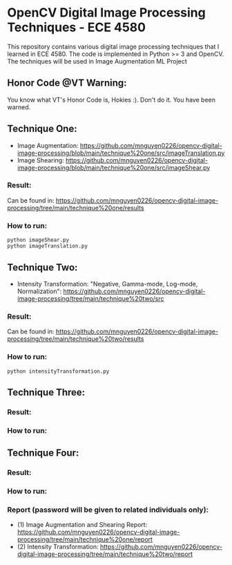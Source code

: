 # OpenCV Digital Image Processing Techniques - ECE 4580
This repository contains various digital image processing techniques that I learned in ECE 4580. The code is implemented in Python >= 3 and OpenCV. The techniques will be used in Image Augmentation ML Project
## Honor Code @VT Warning:
You know what VT's Honor Code is, Hokies :). Don't do it. You have been warned.
## Technique One:
- Image Augmentation: https://github.com/mnguyen0226/opencv-digital-image-processing/blob/main/technique%20one/src/imageTranslation.py
- Image Shearing: https://github.com/mnguyen0226/opencv-digital-image-processing/blob/main/technique%20one/src/imageShear.py

### Result:
Can be found in: https://github.com/mnguyen0226/opencv-digital-image-processing/tree/main/technique%20one/results
### How to run: 
```
python imageShear.py
python imageTranslation.py
```
## Technique Two:
- Intensity Transformation: "Negative, Gamma-mode, Log-mode, Normalization": https://github.com/mnguyen0226/opencv-digital-image-processing/tree/main/technique%20two/src

### Result:
Can be found in: https://github.com/mnguyen0226/opencv-digital-image-processing/tree/main/technique%20two/results
### How to run:
```
python intensityTransformation.py
```
## Technique Three:

### Result:
### How to run:

## Technique Four:

### Result:
### How to run:

### Report (password will be given to related individuals only):
- (1) Image Augmentation and Shearing Report: https://github.com/mnguyen0226/opencv-digital-image-processing/tree/main/technique%20one/report
- (2) Intensity Transformation: https://github.com/mnguyen0226/opencv-digital-image-processing/tree/main/technique%20two/report
